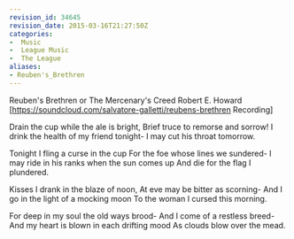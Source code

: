 ```yaml
---
revision_id: 34645
revision_date: 2015-03-16T21:27:50Z
categories:
-  Music
-  League Music
-  The League
aliases:
- Reuben's_Brethren
---
```



Reuben's Brethren or The Mercenary's Creed
Robert E. Howard
[https://soundcloud.com/salvatore-galletti/reubens-brethren Recording]

Drain the cup while the ale is bright,
Brief truce to remorse and sorrow!
I drink the health of my friend tonight-
I may cut his throat tomorrow.

Tonight I fling a curse in the cup
For the foe whose lines we sundered-
I may ride in his ranks when the sun comes up
And die for the flag I plundered.

Kisses I drank in the blaze of noon,
At eve may be bitter as scorning-
And I go in the light of a mocking moon
To the woman I cursed this morning.

For deep in my soul the old ways brood-
And I come of a restless breed-
And my heart is blown in each drifting mood
As clouds blow over the mead.




